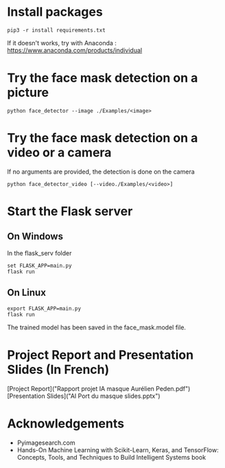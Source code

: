 # Install packages
```
pip3 -r install requirements.txt
```
If it doesn't works, try with Anaconda : https://www.anaconda.com/products/individual
# Try the face mask detection on a picture
```
python face_detector --image ./Examples/<image>
```

# Try the face mask detection on a video or a camera
If no arguments are provided, the detection is done on the camera
```
python face_detector_video [--video./Examples/<video>] 
```

# Start the Flask server
## On Windows
In the flask_serv folder
```
set FLASK_APP=main.py
flask run
```
## On Linux
```
export FLASK_APP=main.py
flask run
```
The trained model has been saved in the face_mask.model file.

# Project Report and Presentation Slides (In French)
[Project Report]("Rapport projet IA masque Aurélien Peden.pdf")
[Presentation Slides]("AI Port du masque slides.pptx")

# Acknowledgements
* Pyimagesearch.com
* Hands-On Machine Learning with Scikit-Learn, Keras, and TensorFlow: Concepts, Tools, and Techniques to Build Intelligent Systems book
